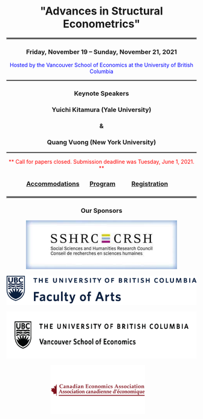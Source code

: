 <h1 align = "center">"Advances in Structural Econometrics" </h1>
<hr style="border:2px solid gray"> 
<h3 align = "center"> Friday, November 19 – Sunday, November 21, 2021 </h3>
<div align = "center"><span style = "color:blue"> Hosted by the Vancouver School of Economics at the University of British Columbia</span></div>
<hr style="border:1px solid gray"> 

<h3 align = "center">Keynote Speakers</h3>
 
<h3 align = "center"><strong>Yuichi Kitamura</strong> (Yale University)</h3>
<h3 align = "center"><strong>&</strong></h3>
<h3 align = "center"><strong>Quang Vuong</strong> (New York University)</h3>
<hr style="border:1px solid gray">

<div align = "center"><span style = "color:red">** Call for papers closed. Submission deadline was Tuesday, June 1, 2021. **</span></div>

<h3 align = "center"> <a href="Accommodation.html">Accommodations</a> &nbsp;&nbsp;&nbsp;&nbsp; &nbsp;<a href="Program_2021.pdf" target="_blank">Program</a> &nbsp; &nbsp; &nbsp; &nbsp; &nbsp; <a href="Registration.html">Registration</a>&nbsp;&nbsp;&nbsp;&nbsp;&nbsp;&nbsp;</h3>
<h3 align = "center"></h3>
<hr style="border:2px solid gray"> 
<h3 align = "center">Our Sponsors</h3>

<p align = "center"><a href="https://www.sshrc-crsh.gc.ca/home-accueil-eng.aspx" target="_blank"><img alt="" img src="sponsors/SSHRC_logo.jpg" style="height:129px; width:400px"></a></p>
<p align = "center"><a href="https://www.arts.ubc.ca/" target="_blank"><img alt="" src="sponsors/UBCFA_logo.png" style="height:118; width:565px"></a></p>
<p align = "center"><a href="https://econ.cms.arts.ubc.ca/" target="_blank"><img alt="" src="sponsors/VSE_logo.png" style="height:125px; width:600px"></a></p>
<p align = "center"><a href="https://www.economics.ca/cpages/home" target="_blank"><img alt="" src="sponsors/CEA_logo.png" style="height:130px; width:600"></a>&nbsp;&nbsp;&nbsp;&nbsp;&nbsp;</p>

